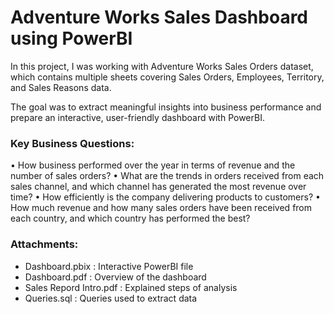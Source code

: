 # Adventure Works Sales Dashboard using PowerBI

In this project, I was working with Adventure Works Sales Orders dataset, which contains multiple sheets covering Sales Orders, Employees, Territory, and Sales Reasons data.  

The goal was to extract meaningful insights into business performance and prepare an interactive, user-friendly dashboard with PowerBI.

### Key Business Questions:

•  How business performed over the year in terms of revenue and the number of sales orders?
•  What are the trends in orders received from each sales channel, and which channel has generated the most revenue over time?
•  How efficiently is the company delivering products to customers?
•  How much revenue and how many sales orders have been received from each country, and which country has performed the best?

### Attachments:

- Dashboard.pbix : Interactive PowerBI file
- Dashboard.pdf : Overview of the dashboard
- Sales Repord Intro.pdf : Explained steps of analysis
- Queries.sql : Queries used to extract data
